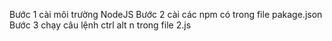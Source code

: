 Bước 1 cài môi trường NodeJS
Bước 2 cài các npm có trong file pakage.json
Bước 3 chạy câu lệnh ctrl alt n trong file 2.js

